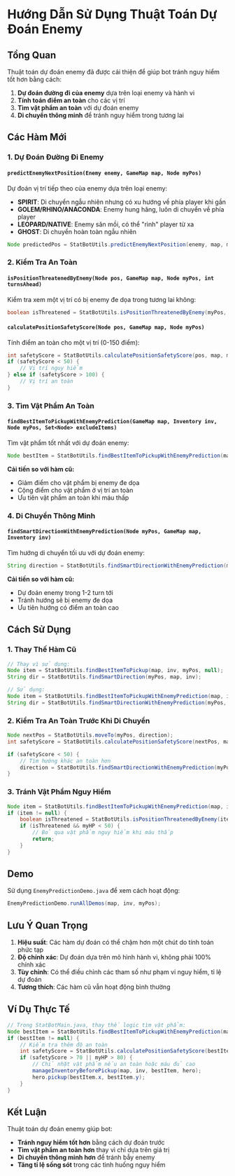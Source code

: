 # Hướng Dẫn Sử Dụng Thuật Toán Dự Đoán Enemy

## Tổng Quan

Thuật toán dự đoán enemy đã được cải thiện để giúp bot tránh nguy hiểm tốt hơn bằng cách:

1. **Dự đoán đường đi của enemy** dựa trên loại enemy và hành vi
2. **Tính toán điểm an toàn** cho các vị trí
3. **Tìm vật phẩm an toàn** với dự đoán enemy
4. **Di chuyển thông minh** để tránh nguy hiểm trong tương lai

## Các Hàm Mới

### 1. Dự Đoán Đường Đi Enemy

#### `predictEnemyNextPosition(Enemy enemy, GameMap map, Node myPos)`
Dự đoán vị trí tiếp theo của enemy dựa trên loại enemy:

- **SPIRIT**: Di chuyển ngẫu nhiên nhưng có xu hướng về phía player khi gần
- **GOLEM/RHINO/ANACONDA**: Enemy hung hăng, luôn di chuyển về phía player
- **LEOPARD/NATIVE**: Enemy săn mồi, có thể "rình" player từ xa
- **GHOST**: Di chuyển hoàn toàn ngẫu nhiên

```java
Node predictedPos = StatBotUtils.predictEnemyNextPosition(enemy, map, myPos);
```

### 2. Kiểm Tra An Toàn

#### `isPositionThreatenedByEnemy(Node pos, GameMap map, Node myPos, int turnsAhead)`
Kiểm tra xem một vị trí có bị enemy đe dọa trong tương lai không:

```java
boolean isThreatened = StatBotUtils.isPositionThreatenedByEnemy(myPos, map, myPos, 2);
```

#### `calculatePositionSafetyScore(Node pos, GameMap map, Node myPos)`
Tính điểm an toàn cho một vị trí (0-150 điểm):

```java
int safetyScore = StatBotUtils.calculatePositionSafetyScore(pos, map, myPos);
if (safetyScore < 50) {
    // Vị trí nguy hiểm
} else if (safetyScore > 100) {
    // Vị trí an toàn
}
```

### 3. Tìm Vật Phẩm An Toàn

#### `findBestItemToPickupWithEnemyPrediction(GameMap map, Inventory inv, Node myPos, Set<Node> excludeItems)`
Tìm vật phẩm tốt nhất với dự đoán enemy:

```java
Node bestItem = StatBotUtils.findBestItemToPickupWithEnemyPrediction(map, inv, myPos, null);
```

**Cải tiến so với hàm cũ:**
- Giảm điểm cho vật phẩm bị enemy đe dọa
- Cộng điểm cho vật phẩm ở vị trí an toàn
- Ưu tiên vật phẩm an toàn khi máu thấp

### 4. Di Chuyển Thông Minh

#### `findSmartDirectionWithEnemyPrediction(Node myPos, GameMap map, Inventory inv)`
Tìm hướng di chuyển tối ưu với dự đoán enemy:

```java
String direction = StatBotUtils.findSmartDirectionWithEnemyPrediction(myPos, map, inv);
```

**Cải tiến so với hàm cũ:**
- Dự đoán enemy trong 1-2 turn tới
- Tránh hướng sẽ bị enemy đe dọa
- Ưu tiên hướng có điểm an toàn cao

## Cách Sử Dụng

### 1. Thay Thế Hàm Cũ

```java
// Thay vì sử dụng:
Node item = StatBotUtils.findBestItemToPickup(map, inv, myPos, null);
String dir = StatBotUtils.findSmartDirection(myPos, map, inv);

// Sử dụng:
Node item = StatBotUtils.findBestItemToPickupWithEnemyPrediction(map, inv, myPos, null);
String dir = StatBotUtils.findSmartDirectionWithEnemyPrediction(myPos, map, inv);
```

### 2. Kiểm Tra An Toàn Trước Khi Di Chuyển

```java
Node nextPos = StatBotUtils.moveTo(myPos, direction);
int safetyScore = StatBotUtils.calculatePositionSafetyScore(nextPos, map, myPos);

if (safetyScore < 50) {
    // Tìm hướng khác an toàn hơn
    direction = StatBotUtils.findSmartDirectionWithEnemyPrediction(myPos, map, inv);
}
```

### 3. Tránh Vật Phẩm Nguy Hiểm

```java
Node item = StatBotUtils.findBestItemToPickupWithEnemyPrediction(map, inv, myPos, null);
if (item != null) {
    boolean isThreatened = StatBotUtils.isPositionThreatenedByEnemy(item, map, myPos, 2);
    if (isThreatened && myHP < 50) {
        // Bỏ qua vật phẩm nguy hiểm khi máu thấp
        return;
    }
}
```

## Demo

Sử dụng `EnemyPredictionDemo.java` để xem cách hoạt động:

```java
EnemyPredictionDemo.runAllDemos(map, inv, myPos);
```

## Lưu Ý Quan Trọng

1. **Hiệu suất**: Các hàm dự đoán có thể chậm hơn một chút do tính toán phức tạp
2. **Độ chính xác**: Dự đoán dựa trên mô hình hành vi, không phải 100% chính xác
3. **Tùy chỉnh**: Có thể điều chỉnh các tham số như phạm vi nguy hiểm, tỉ lệ dự đoán
4. **Tương thích**: Các hàm cũ vẫn hoạt động bình thường

## Ví Dụ Thực Tế

```java
// Trong StatBotMain.java, thay thế logic tìm vật phẩm:
Node bestItem = StatBotUtils.findBestItemToPickupWithEnemyPrediction(map, inv, myPos, excludeItems);
if (bestItem != null) {
    // Kiểm tra thêm độ an toàn
    int safetyScore = StatBotUtils.calculatePositionSafetyScore(bestItem, map, myPos);
    if (safetyScore > 70 || myHP > 80) {
        // Chỉ nhặt vật phẩm nếu an toàn hoặc máu đủ cao
        manageInventoryBeforePickup(map, inv, bestItem, hero);
        hero.pickup(bestItem.x, bestItem.y);
    }
}
```

## Kết Luận

Thuật toán dự đoán enemy giúp bot:
- **Tránh nguy hiểm tốt hơn** bằng cách dự đoán trước
- **Tìm vật phẩm an toàn hơn** thay vì chỉ dựa trên giá trị
- **Di chuyển thông minh hơn** để tránh bẫy enemy
- **Tăng tỉ lệ sống sót** trong các tình huống nguy hiểm 